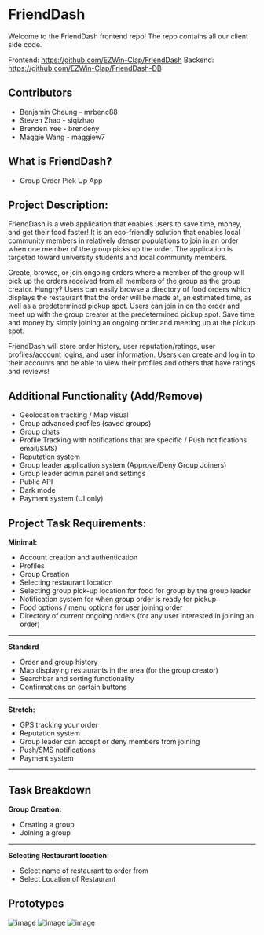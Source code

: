 # FriendDash
Welcome to the FriendDash frontend repo! The repo contains all our client side code.

Frontend: https://github.com/EZWin-Clap/FriendDash
Backend: https://github.com/EZWin-Clap/FriendDash-DB

## Contributors
- Benjamin Cheung - mrbenc88
- Steven Zhao - siqizhao
- Brenden Yee - brendeny
- Maggie Wang - maggiew7

## What is FriendDash?
- Group Order Pick Up App


## Project Description:
FriendDash is a web application that enables users to save time, money, and get their food faster! It is an eco-friendly solution that enables local community members in relatively denser populations to join in an order when one member of the group picks up the order. The application is targeted toward university students and local community members. 

Create, browse, or join ongoing orders where a member of the group will pick up the orders received from all members of the group as the group creator. Hungry? Users can easily browse a directory of food orders which displays the restaurant that the order will be made at, an estimated time, as well as a predetermined pickup spot. Users can join in on the order and meet up with the group creator at the predetermined pickup spot. Save time and money by simply joining an ongoing order and meeting up at the pickup spot. 

FriendDash will store order history, user reputation/ratings, user profiles/account logins, and user information.  Users can create and log in to their accounts and be able to view their profiles and others that have ratings and reviews! 

## Additional Functionality (Add/Remove)
- Geolocation tracking / Map visual 
- Group advanced profiles (saved groups)
- Group chats
- Profile Tracking with notifications that are specific / Push notifications email/SMS)
- Reputation system 
- Group leader application system (Approve/Deny Group Joiners)
- Group leader admin panel and settings
- Public API 
- Dark mode
- Payment system (UI only)

## Project Task Requirements: 
**Minimal:**
- Account creation and authentication
- Profiles
- Group Creation
- Selecting restaurant location
- Selecting group pick-up location for food for group by the group leader
- Notification system for when group order is ready for pickup
- Food options / menu options for user joining order 
- Directory of current ongoing orders (for any user interested in joining an order)
-----------
**Standard**
- Order and group history
- Map displaying restaurants in the area (for the group creator)
- Searchbar and sorting functionality
- Confirmations on certain buttons
-----------
**Stretch:**
- GPS tracking your order
- Reputation system
- Group leader can accept or deny members from joining
- Push/SMS notifications
- Payment system
-----------
## Task Breakdown 
**Group Creation:**
- Creating a group
- Joining a group
-----------

**Selecting Restaurant location:**
- Select name of restaurant to order from
- Select Location of Restaurant

## Prototypes 
![image](https://user-images.githubusercontent.com/10675973/169760506-dad2a5db-0edd-494e-a857-584b194a0024.png)
![image](https://user-images.githubusercontent.com/10675973/169760533-6821d1e8-e0dd-41eb-9275-23dd4c70bf96.png)
![image](https://user-images.githubusercontent.com/10675973/169760571-8db68076-4807-41b8-ab4f-1c837ba54e2e.png)



